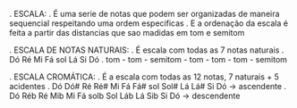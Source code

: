 . ESCALA:
    . É uma serie de notas que podem ser organizadas de maneira sequencial respeitando uma ordem especificas
    . E a ordenação da escala é feita a partir das distancias que sao madidas em tom e semitom

. ESCALA DE NOTAS NATURAIS:
    . É escala com todas as 7 notas naturais 
    . Dó Ré Mi Fá sol Lá Si Dó
    . tom - tom - semitom - tom - tom - tom - semitom

. ESCALA CROMÁTICA:
    . É a escala com todas as 12 notas, 7 naturais + 5 acidentes
    . Dó Dó# Ré Ré# Mi Fá Fá# sol Sol# Lá Lá# Si Dó -> ascendente
    . Dó Réb Ré Mib Mi Fá solb Sol Láb Lá Sib Si Dó -> descendente